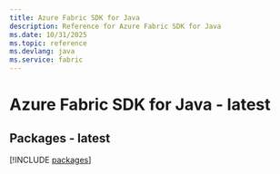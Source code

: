 ```yaml
---
title: Azure Fabric SDK for Java
description: Reference for Azure Fabric SDK for Java
ms.date: 10/31/2025
ms.topic: reference
ms.devlang: java
ms.service: fabric
---
```

# Azure Fabric SDK for Java - latest
## Packages - latest
[!INCLUDE [packages](fabric-index.md)]